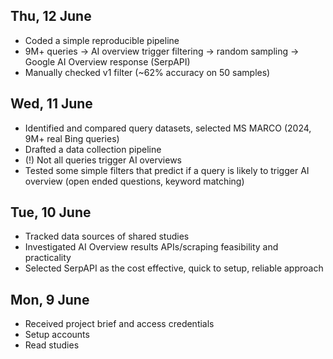 ## Thu, 12 June

- Coded a simple reproducible pipeline
- 9M+ queries -> AI overview trigger filtering -> random sampling -> Google AI Overview response (SerpAPI)
- Manually checked v1 filter (~62% accuracy on 50 samples)

## Wed, 11 June

- Identified and compared query datasets, selected MS MARCO (2024, 9M+ real Bing queries)
- Drafted a data collection pipeline
- (!) Not all queries trigger AI overviews
- Tested some simple filters that predict if a query is likely to trigger AI overview (open ended questions, keyword matching)

## Tue, 10 June

- Tracked data sources of shared studies
- Investigated AI Overview results APIs/scraping feasibility and practicality
- Selected SerpAPI as the cost effective, quick to setup, reliable approach

## Mon, 9 June

- Received project brief and access credentials
- Setup accounts
- Read studies
